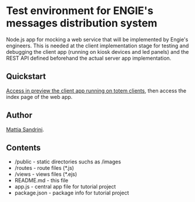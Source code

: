 # Test environment for ENGIE's messages distribution system

Node.js app for mocking a web service that will be implemented by Engie's engineers. This is needed at the client implementation stage for testing and debugging the client app (running on kiosk devices and led panels) and the REST API defined beforehand the actual server app implementation.

## Quickstart

[Access in preview the client app running on totem clients](http://ngen4.bbsitalia.com/generaction_engie/start.php), then access the index page of the web app.

## Author

[Mattia Sandrini](mailto:mattia.sandrini@bbsitalia.com).


## Contents

* /public - static directories suchs as /images
* /routes - route files (*.js)
* /views - views files (*.ejs)
* README.md - this file
* app.js - central app file for tutorial project
* package.json - package info for tutorial project
